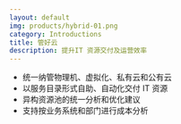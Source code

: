 ```yaml
---
layout: default
img: products/hybrid-01.png
category: Introductions
title: 管好云
description: 提升IT 资源交付及运营效率  
---
```


 * 统一纳管物理机、虚拟化、私有云和公有云
 * 以服务目录形式自助、自动化交付 IT 资源
 * 异构资源池的统一分析和优化建议
 * 支持按业务系统和部门进行成本分析
